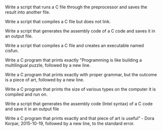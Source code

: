 Write a script that runs a C file through the preprocessor and saves the result into another file.



Write a script that compiles a C file but does not link.



Write a script that generates the assembly code of a C code and saves it in an output file.



Write a script that compiles a C file and creates an executable named cisfun.



Write a C program that prints exactly "Programming is like building a multilingual puzzle, followed by a new line.



Write a C program that prints exactly with proper grammar, but the outcome is a piece of art, followed by a new line.



Write a C program that prints the size of various types on the computer it is compiled and run on.



Write a script that generates the assembly code (Intel syntax) of a C code and save it in an output file



Write a C program that prints exactly and that piece of art is useful" - Dora Korpar, 2015-10-19, followed by a new line, to the standard error.






